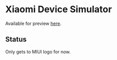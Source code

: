 # Xiaomi Device Simulator

Available for preview [here](https://TriDiscord.github.io/Xiaomi-Device-Simulator/).

## Status

Only gets to MIUI logo for now.

